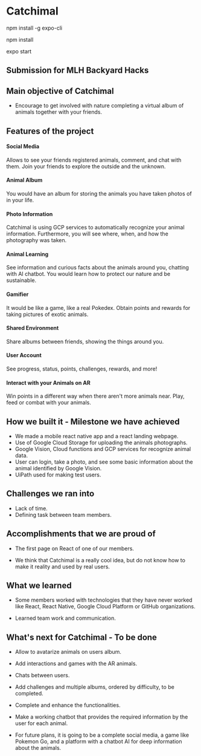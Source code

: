 # Catchimal

npm install -g expo-cli

npm install

expo start

## Submission for MLH Backyard Hacks

## Main objective of Catchimal

- Encourage to get involved with nature completing a virtual album of animals together with your friends.

## Features of the project

#### Social Media

Allows to see your friends registered animals, comment, and chat with them. Join your friends to explore the outside and the unknown.

#### Animal Album

You would have an album for storing the animals you have taken photos of in your life.

#### Photo Information

Catchimal is using GCP services to automatically recognize your animal information. Furthermore, you will see where, when, and how the photography was taken.

#### Animal Learning

See information and curious facts about the animals around you, chatting with AI chatbot. You would learn how to protect our nature and be sustainable.

#### Gamifier

It would be like a game, like a real Pokedex. Obtain points and rewards for taking pictures of exotic animals.

#### Shared Environment

Share albums between friends, showing the things around you.

#### User Account

See progress, status, points, challenges, rewards, and more!

#### Interact with your Animals on AR

Win points in a different way when there aren't more animals near. Play, feed or combat with your animals.

## How we built it - Milestone we have achieved

* We made a mobile react native app and a react landing webpage. 
* Use of Google Cloud Storage for uploading the animals photographs. 
* Google Vision, Cloud functions and GCP services for recognize animal data.
* User can login, take a photo, and see some basic information about the animal identified by Google Vision.
* UiPath used for making test users.

## Challenges we ran into

* Lack of time.
* Defining task between team members.

## Accomplishments that we are proud of

* The first page on React of one of our members.

* We think that Catchimal is a really cool idea, but do not know how to make it reality and used by real users.

## What we learned

* Some members worked with technologies that they have never worked like React, React Native, Google Cloud Platform or GitHub organizations.

* Learned team work and communication.

## What's next for Catchimal - To be done

* Allow to avatarize animals on users album.

* Add interactions and games with the AR animals.

* Chats between users.

* Add challenges and multiple albums, ordered by difficulty, to be completed.

* Complete and enhance the functionalities.

* Make a working chatbot that provides the required information by the user for each animal.

* For future plans, it is going to be a complete social media, a game like Pokemon Go, and a platform with a chatbot AI for deep information about the animals.
